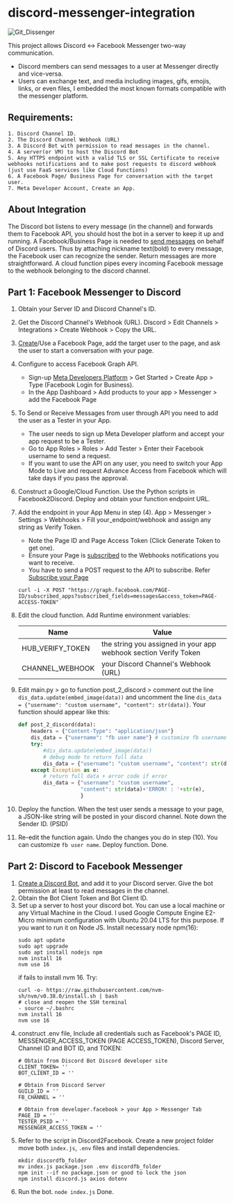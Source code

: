 # discord-messenger-integration

![Git_Dissenger](https://github.com/giru-han/discord-messenger-integration/assets/109772802/f5672f80-b6af-478d-a901-4d14a2dd262e)

This project allows Discord <-> Facebook Messenger two-way communication.
- Discord members can send messages to a user at Messenger directly and vice-versa.
- Users can exchange text, and media including images, gifs, emojis, links, or even files, I embedded the most known formats compatible with the messenger platform.

## Requirements:
    1. Discord Channel ID.
    2. The Discord Channel Webhook (URL)
    3. A Discord Bot with permission to read messages in the channel.
    4. A server(or VM) to host the Discord Bot
    5. Any HTTPS endpoint with a valid TLS or SSL Certificate to receive webhooks notifications and to make post requests to discord webhook (just use FaaS services like Cloud Functions)
    6. A Facebook Page/ Business Page for conversation with the target user.
    7. Meta Developer Account, Create an App.

## About Integration
The Discord bot listens to every message (in the channel) and forwards them to Facebook API, you should host the bot in a server to keep it up and running.
A Facebook/Business Page is needed to [send messages](https://developers.facebook.com/docs/messenger-platform/reference/send-api/) on behalf of Discord users. Thus by attaching nickname text(bold) to every message, the Facebook user can recognize the sender.
Return messages are more straightforward. A cloud function pipes every incoming Facebook message to the webhook belonging to the discord channel.


## Part 1: Facebook Messenger to Discord
1. Obtain your Server ID and Discord Channel's ID.
2. Get the Discord Channel's Webhook (URL). Discord > Edit Channels > Integrations > Create Webhook > Copy the URL.
3. [Create](https://www.facebook.com/pages/create/?ref_type=registration_form)/Use a Facebook Page, add the target user to the page, and ask the user to start a conversation with your page.
4. Configure to access Facebook Graph API.
    - Sign-up [Meta Developers Platform](https://developers.facebook.com/) > Get Started > Create App > Type (Facebook Login for Business).
    - In the App Dashboard > Add products to your app > Messenger > add the Facebook Page 
5. To Send or Receive Messages from user through API you need to add the user as a Tester in your App.
    - The user needs to sign up Meta Developer platform and accept your app request to be a Tester.
    - Go to App Roles > Roles > Add Tester > Enter their Facebook username to send a request.
    - If you want to use the API on any user, you need to switch your App Mode to Live and request Advance Access from Facebook which will take days if you pass the approval.
6. Construct a Google/Cloud Function. Use the Python scripts in Facebook2Discord. Deploy and obtain your function endpoint URL.
7. Add the endpoint in your App Menu in step (4). App > Messenger > Settings > Webhooks > Fill your_endpoint/webhook and assign any string as Verify Token.
   - Note the Page ID and Page Access Token (Click Generate Token to get one).
   - Ensure your Page is [subscribed](https://developers.facebook.com/docs/messenger-platform/webhooks) to the Webhooks notifications you want to receive.
   - You have to send a POST request to the API to subscribe. Refer [Subscribe your Page](https://developers.facebook.com/docs/messenger-platform/webhooks)
    ```
    curl -i -X POST "https://graph.facebook.com/PAGE-ID/subscribed_apps?subscribed_fields=messages&access_token=PAGE-ACCESS-TOKEN"
    ```
8. Edit the cloud function. Add Runtime environment variables:

    | Name  | Value |
    | ------------- | ------------- |
    | HUB_VERIFY_TOKEN  | the string you assigned in your app webhook section Verify Token  |
    | CHANNEL_WEBHOOK  | your Discord Channel's Webhook (URL) |
9. Edit main.py > go to function post_2_discord > comment out the line `dis_data.update(embed_image(data))` and uncomment the line `dis_data = {"username": "custom username", "content": str(data)}`. Your function should appear like this:

    ```python
    def post_2_discord(data):
        headers = {"Content-Type": "application/json"}
        dis_data = {"username": "fb user name"} # customize fb username to appear in discord
        try:
            #dis_data.update(embed_image(data))
            # debug mode to return full data
            dis_data = {"username": "custom username", "content": str(data)}
        except Exception as e:
            # return full data + error code if error
            dis_data = {"username": "custom username",
                        "content": str(data)+'ERROR! : '+str(e),
                        }
    ```
10. Deploy the function. When the test user sends a message to your page, a JSON-like string will be posted in your discord channel. Note down the Sender ID. (PSID)
11. Re-edit the function again. Undo the changes you do in step (10). You can customize  `fb user name`. Deploy function. Done.



## Part 2: Discord to Facebook Messenger
1. [Create a Discord Bot](https://discord.com/build/app-developers), and add it to your Discord server. Give the bot permission at least to read messages in the channel.
2. Obtain the Bot Client Token and Bot Client ID.
3. Set up a server to host your discord bot. You can use a local machine or any Virtual Machine in the Cloud. I used Google Compute Engine E2-Micro minimum configuration with Ubuntu 20.04 LTS for this purpose. If you want to run it on Node JS. Install necessary node npm(16):
    ```
    sudo apt update
    sudo apt upgrade
    sudo apt install nodejs npm
    nvm install 16
    nvm use 16
    ```
    if fails to install nvm 16. Try:
    ```
    curl -o- https://raw.githubusercontent.com/nvm-sh/nvm/v0.38.0/install.sh | bash
    # close and reopen the SSH terminal
    - source ~/.bashrc
    nvm install 16
    nvm use 16
    ```
4. construct .env file, Include all credentials such as Facebook's PAGE ID, MESSENGER_ACCESS_TOKEN (PAGE ACCESS_TOKEN), Discord Server, Channel ID and BOT ID, and TOKEN:
    ```
    # Obtain from Discord Bot Discord developer site
    CLIENT_TOKEN= ''
    BOT_CLIENT_ID = ''
    
    # Obtain from Discord Server
    GUILD_ID = ''
    FB_CHANNEL = ''
    
    # Obtain from developer.facebook > your App > Messenger Tab
    PAGE_ID = ''
    TESTER_PSID = ''
    MESSENGER_ACCESS_TOKEN = ''
    ```
5. Refer to the script in Discord2Facebook. Create a new project folder move both `index.js`, `.env` files and install dependencies. 
    ```
    mkdir discordfb_folder
    mv index.js package.json .env discordfb_folder
    npm init --if no package.json or good to lock the json
    npm install discord.js axios dotenv
    ```
6. Run the bot.
    `node index.js` Done.
    
